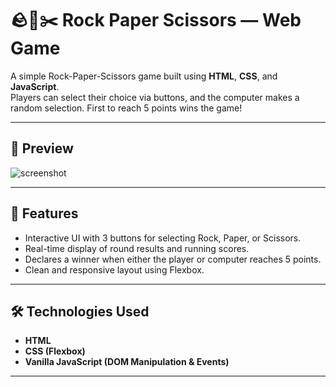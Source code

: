 # 🪨📄✂️ Rock Paper Scissors — Web Game

A simple Rock-Paper-Scissors game built using **HTML**, **CSS**, and **JavaScript**.  
Players can select their choice via buttons, and the computer makes a random selection. First to reach 5 points wins the game!

---

## 📸 Preview

![screenshot](./screenshot.png) <!-- Optional: if you want to add a screenshot image of your UI -->

---

## 📌 Features

- Interactive UI with 3 buttons for selecting Rock, Paper, or Scissors.
- Real-time display of round results and running scores.
- Declares a winner when either the player or computer reaches 5 points.
- Clean and responsive layout using Flexbox.

---

## 🛠️ Technologies Used

- **HTML**
- **CSS (Flexbox)**
- **Vanilla JavaScript (DOM Manipulation & Events)**

---
